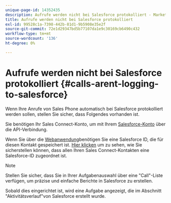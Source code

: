 ```yaml
---
unique-page-id: 14352435
description: Aufrufe werden nicht bei Salesforce protokolliert - Marketo Docs - Produktdokumentation
title: Aufrufe werden nicht bei Salesforce protokolliert
exl-id: 99528c1a-7398-442b-81d1-9b5908e35e2f
source-git-commit: 72e1d29347bd5b77107da1e9c30169cb6490c432
workflow-type: tm+mt
source-wordcount: '136'
ht-degree: 0%

---
```


# Aufrufe werden nicht bei Salesforce protokolliert {#calls-arent-logging-to-salesforce}

Wenn Ihre Anrufe von Sales Phone automatisch bei Salesforce protokolliert werden sollen, stellen Sie sicher, dass Folgendes vorhanden ist.

Sie benötigen Ihr Sales Connect-Konto, um mit Ihrem [Salesforce-Konto](/help/marketo/product-docs/marketo-sales-connect/crm/salesforce-integration/connect-your-sales-connect-account-to-salesforce.md) über die API-Verbindung.

Wenn Sie über die [Webanwendung](https://toutapp.com/login)benötigen Sie eine Salesforce ID, die für diesen Kontakt gespeichert ist. [Hier klicken](/help/marketo/product-docs/marketo-sales-connect/crm/salesforce-customization/import-a-salesforce-id-into-sales-connect.md) um zu sehen, wie Sie sicherstellen können, dass allen Ihren Sales Connect-Kontakten eine Salesforce-ID zugeordnet ist.

>[!NOTE]
>
>Stellen Sie sicher, dass Sie in Ihrer Aufgabenauswahl über eine &quot;Call&quot;-Liste verfügen, um präzise und einfache Berichte in Salesforce zu erstellen.

Sobald dies eingerichtet ist, wird eine Aufgabe angezeigt, die im Abschnitt &quot;Aktivitätsverlauf&quot;von Salesforce erstellt wurde.
